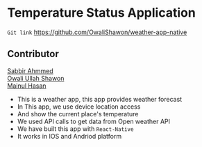 # Temperature Status Application
`Git link` https://github.com/OwaliShawon/weather-app-native
## Contributor
[Sabbir Ahmmed](https://github.com/Sabbir185) </br>
[Owali Ullah Shawon](https://github.com/OwaliShawon) </br>
[Mainul Hasan](https://github.com/SMMainulHasan) </br>

- This is a weather app, this app provides weather forecast 
- In This app, we use device location access
- And show the current place's  temperature
- We used API calls to get data from Open weather API
- We have built this app with `React-Native`
- It works in IOS and Andriod platform
